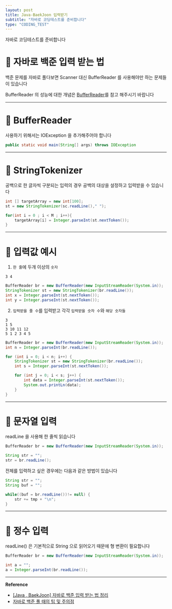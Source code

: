 ```yaml
---
layout: post
title: Java-BaekJoon 입력받기
subtitle: "자바로 코딩테스트를 준비합니다"
type: "CODING_TEST"
---
```


자바로 코딩테스트를 준비합니다

# 🔆 자바로 백준 입력 받는 법

백준 문제를 자바로 풀다보면 Scanner 대신 BufferReader 를 사용해야만 하는 문제들이 있습니다

BufferReader 의 성능에 대한 개념은 [BufferReader]()를 참고 해주시기 바랍니다

---

# 🔆 BufferReader

사용하기 위해서는 IOException 을 추가해주어야 합니다

```java
public static void main(String[] args) throws IOException
```

---

# 🔆 StringTokenizer

공백으로 한 글자씩 구분되는 입력의 경우 공백의 대상을 설정하고 입력받을 수 있습니다

```java
int [] targetArray = new int[100];
st = new StringTokenizer(sc.readLine()," ");

for(int i = 0 ; i < M ; i++){
    targetArray[i] = Integer.parseInt(st.nextToken());
}
```

---

# 🔆 입력값 예시

1. `한 줄`에 두개 이상의 `숫자`
```
3 4
```

```java
BufferReader br = new BufferReader(new InputStreamReader(System.in));
StringTokenizer st = new StringTokenizer(br.readLine());
int x = Integer.parseInt(st.nextToken());
int y = Integer.parseInt(st.nextToken());
```

2. `입력받을 줄 수`를 입력받고 각각 `입력받을 숫자 수`와 `해당 숫자들`
```
3
1 5
3 10 11 12
5 1 2 3 4 5
```

```java
BufferReader br = new BufferReader(new InputStreamReader(System.in));
int n = Integer.parseInt(br.readLine());

for (int i = 0; i < n; i++) {
    StringTokenizer st = new StringTokenizer(br.readLine());
    int s = Integer.parseInt(st.nextToken());

    for (int j = 0; i < s; j++) {
        int data = Integer.parseInt(st.nextToken());
        System.out.printLn(data);
    }
}
```

---


# 🔆 문자열 입력

readLine 을 사용해 한 줄씩 읽습니다

```java
BufferReader br = new BufferReader(new InputStreamReader(System.in));

String str = "";
str = br.readLine();
```

전체를 입력하고 싶은 경우에는 다음과 같은 방법이 있습니다

```java
String str = "";
String buf = "";

while((buf = br.readLine())!= null) {
    str += tmp + "\n";
}
```

---

# 🔆 정수 입력

readLine() 은 기본적으로 String 으로 읽어오기 때문에 형 변환이 필요합니다 

```java
BufferReader br = new BufferReader(new InputStreamReader(System.in));

int a = "";
a = Integer.parseInt(br.readLine());
```

---

**Reference**

- [[Java , BaekJoon] 자바로 백준 입력 받는 법 정리](https://rhsalska55.tistory.com/6) 
- [자바로 백준 풀 때의 팁 및 주의점](https://nahwasa.com/172)